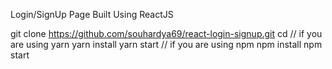 Login/SignUp Page Built Using ReactJS

git clone https://github.com/souhardya69/react-login-signup.git
cd <repo>
// if you are using yarn
yarn install
yarn start
// if you are using npm 
npm install
npm start
